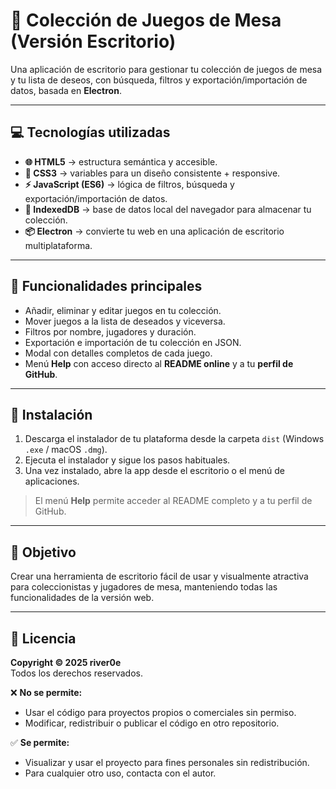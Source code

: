 # 🎲 Colección de Juegos de Mesa (Versión Escritorio)

Una aplicación de escritorio para gestionar tu colección de juegos de mesa y tu lista de deseos, con búsqueda, filtros y exportación/importación de datos, basada en **Electron**.

---

## 💻 Tecnologías utilizadas

- **🌐 HTML5** → estructura semántica y accesible.  
- **🎨 CSS3** → variables para un diseño consistente + responsive.  
- **⚡ JavaScript (ES6)** → lógica de filtros, búsqueda y exportación/importación de datos.  
- **💾 IndexedDB** → base de datos local del navegador para almacenar tu colección.  
- **📦 Electron** → convierte tu web en una aplicación de escritorio multiplataforma.  

---

## 📂 Funcionalidades principales

- Añadir, eliminar y editar juegos en tu colección.  
- Mover juegos a la lista de deseados y viceversa.  
- Filtros por nombre, jugadores y duración.  
- Exportación e importación de tu colección en JSON.  
- Modal con detalles completos de cada juego.  
- Menú **Help** con acceso directo al **README online** y a tu **perfil de GitHub**.

---

## 📱 Instalación

1. Descarga el instalador de tu plataforma desde la carpeta `dist` (Windows `.exe` / macOS `.dmg`).  
2. Ejecuta el instalador y sigue los pasos habituales.  
3. Una vez instalado, abre la app desde el escritorio o el menú de aplicaciones.  

> El menú **Help** permite acceder al README completo y a tu perfil de GitHub.

---

## 🎯 Objetivo

Crear una herramienta de escritorio fácil de usar y visualmente atractiva para coleccionistas y jugadores de mesa, manteniendo todas las funcionalidades de la versión web.

---

## 📜 Licencia

**Copyright © 2025 river0e**  
Todos los derechos reservados.  

❌ **No se permite:**  
- Usar el código para proyectos propios o comerciales sin permiso.  
- Modificar, redistribuir o publicar el código en otro repositorio.

✅ **Se permite:**  
- Visualizar y usar el proyecto para fines personales sin redistribución.  
- Para cualquier otro uso, contacta con el autor.
